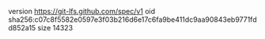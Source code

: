 version https://git-lfs.github.com/spec/v1
oid sha256:c07c8f5582e0597e3f03b216d6e17c6fa9be411dc9aa90843eb9771fdd852a15
size 14323
